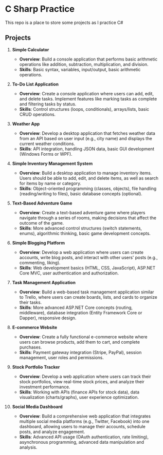# C Sharp Practice
This repo is a place to store some projects as I practice C#

## Projects
1. **Simple Calculator**
   - **Overview**: Build a console application that performs basic arithmetic operations like addition, subtraction, multiplication, and division.
   - **Skills**: Basic syntax, variables, input/output, basic arithmetic operations.

2. **To-Do List Application**
   - **Overview**: Create a console application where users can add, edit, and delete tasks. Implement features like marking tasks as complete and filtering tasks by status.
   - **Skills**: Control structures (loops, conditionals), arrays/lists, basic CRUD operations.

3. **Weather App**
   - **Overview**: Develop a desktop application that fetches weather data from an API based on user input (e.g., city name) and displays the current weather conditions.
   - **Skills**: API integration, handling JSON data, basic GUI development (Windows Forms or WPF).

4. **Simple Inventory Management System**
   - **Overview**: Build a desktop application to manage inventory items. Users should be able to add, edit, and delete items, as well as search for items by name or category.
   - **Skills**: Object-oriented programming (classes, objects), file handling (reading/writing to files), basic database concepts (optional).

5. **Text-Based Adventure Game**
   - **Overview**: Create a text-based adventure game where players navigate through a series of rooms, making decisions that affect the outcome of the game.
   - **Skills**: More advanced control structures (switch statements, enums), algorithmic thinking, basic game development concepts.

6. **Simple Blogging Platform**
   - **Overview**: Develop a web application where users can create accounts, write blog posts, and interact with other users' posts (e.g., commenting, liking).
   - **Skills**: Web development basics (HTML, CSS, JavaScript), ASP.NET Core MVC, user authentication and authorization.

7. **Task Management Application**
   - **Overview**: Build a web-based task management application similar to Trello, where users can create boards, lists, and cards to organize their tasks.
   - **Skills**: More advanced ASP.NET Core concepts (routing, middleware), database integration (Entity Framework Core or Dapper), responsive design.

8. **E-commerce Website**
   - **Overview**: Create a fully functional e-commerce website where users can browse products, add them to cart, and complete purchases.
   - **Skills**: Payment gateway integration (Stripe, PayPal), session management, user roles and permissions.

9. **Stock Portfolio Tracker**
   - **Overview**: Develop a web application where users can track their stock portfolios, view real-time stock prices, and analyze their investment performance.
   - **Skills**: Working with APIs (finance APIs for stock data), data visualization (charts/graphs), user experience optimization.

10. **Social Media Dashboard**
    - **Overview**: Build a comprehensive web application that integrates multiple social media platforms (e.g., Twitter, Facebook) into one dashboard, allowing users to manage their accounts, schedule posts, and analyze engagement.
    - **Skills**: Advanced API usage (OAuth authentication, rate limiting), asynchronous programming, advanced data manipulation and analysis.
